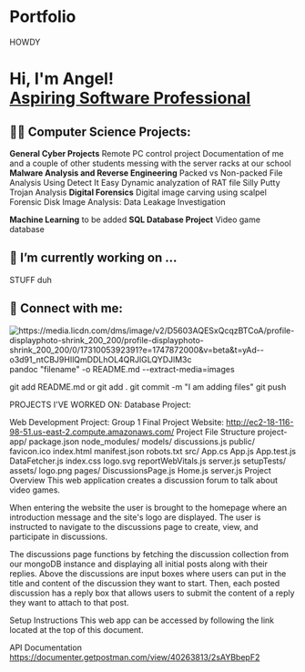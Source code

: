 # Portfolio
HOWDY
<h1>Hi, I'm Angel! <br/><a href="https://www.linkedin.com/in/tyler-pham-860392214/">Aspiring Software Professional</a></h1>

<h2>👨‍💻 Computer Science Projects:</h2>

<b>General Cyber Projects</b>
Remote PC control project
Documentation of me and a couple of other students messing with the server racks at our school
<b>Malware Analysis and Reverse Engineering</b>
Packed vs Non-packed File Analysis Using Detect It Easy
Dynamic analyzation of RAT file
Silly Putty Trojan Analysis
<b>Digital Forensics</b>
Digital image carving using scalpel
Forensic Disk Image Analysis: Data Leakage Investigation

<b>Machine Learning</b>
to be added
<b>SQL Database Project</b>
Video game database


<b> <h2> 🔭 I’m currently working on ... </h2> </b>
STUFF duh


<h2> 🤳 Connect with me:</h2>

[<img align="left" alt="https://media.licdn.com/dms/image/v2/D5603AQESxQcqzBTCoA/profile-displayphoto-shrink_200_200/profile-displayphoto-shrink_200_200/0/1731005392391?e=1747872000&v=beta&t=yAd--o3d91_ntCBJ9HIlQmDDLhOL4QRJlGLQYDJlM3c" />][linkedin]

[linkedin]: https://www.linkedin.com/in/angel-campos-69b74426b/

pandoc "filename" -o README.md --extract-media=images

git add README.md or git add .
git commit -m "I am adding files"
git push




PROJECTS I'VE WORKED ON: 
Database Project: 


Web Development Project:
Group 1 Final Project
Website: http://ec2-18-116-98-51.us-east-2.compute.amazonaws.com/
Project File Structure
project-app/
package.json
node_modules/
models/
discussions.js
public/
favicon.ico
index.html
manifest.json
robots.txt
src/
App.cs
App.js
App.test.js
DataFetcher.js
index.css
logo.svg
reportWebVitals.js
server.js
setupTests/
assets/
logo.png
pages/
DiscussionsPage.js
Home.js
server.js
Project Overview
This web application creates a discussion forum to talk about video games.

When entering the website the user is brought to the homepage where an introduction message and the site's logo are displayed. The user is instructed to navigate to the discussions page to create, view, and participate in discussions.

The discussions page functions by fetching the discussion collection from our mongoDB instance and displaying all initial posts along with their replies. Above the discussions are input boxes where users can put in the title and content of the discussion they want to start. Then, each posted discussion has a reply box that allows users to submit the content of a reply they want to attach to that post.

Setup Instructions
This web app can be accessed by following the link located at the top of this document.

API Documentation
https://documenter.getpostman.com/view/40263813/2sAYBbepF2






